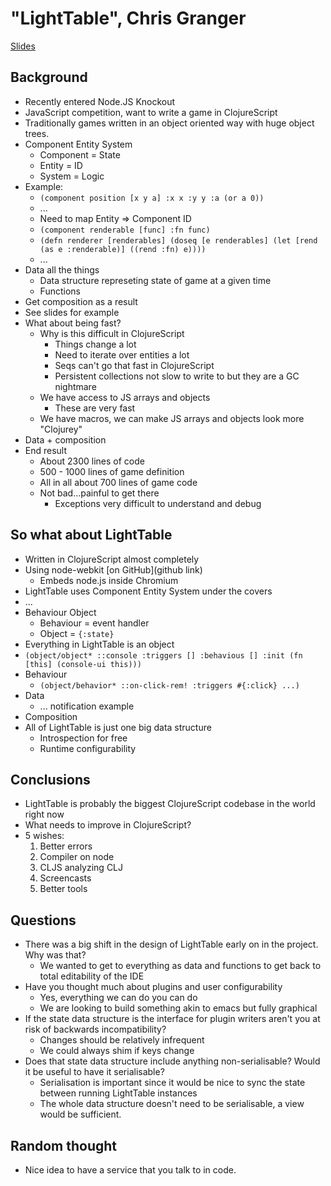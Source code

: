 # "LightTable", Chris Granger #
[Slides](../slides/)

## Background ##
* Recently entered Node.JS Knockout
* JavaScript competition, want to write a game in ClojureScript
* Traditionally games written in an object oriented way with huge
  object trees.
* Component Entity System
  * Component = State
  * Entity = ID
  * System = Logic
* Example:
  * `(component position [x y a]
      :x x
      :y y
      :a (or a 0))`
  * ...
  * Need to map Entity => Component ID
  * `(component renderable [func]
      :fn func)`
  * `(defn renderer [renderables]
      (doseq [e renderables]
      (let [rend (as e :renderable)]
      ((rend :fn) e))))`
  * ...
* Data all the things
  * Data structure represeting state of game at a given time
  * Functions
* Get composition as a result
* See slides for example
* What about being fast?
  * Why is this difficult in ClojureScript
    * Things change a lot
    * Need to iterate over entities a lot
    * Seqs can't go that fast in ClojureScript
    * Persistent collections not slow to write to but they are a GC nightmare
  * We have access to JS arrays and objects
    * These are very fast
  * We have macros, we can make JS arrays and objects look more "Clojurey"
* Data + composition
* End result
  * About 2300 lines of code
  * 500 - 1000 lines of game definition
  * All in all about 700 lines of game code
  * Not bad...painful to get there
    * Exceptions very difficult to understand and debug

## So what about LightTable ##
* Written in ClojureScript almost completely
* Using node-webkit [on GitHub](github link)
  * Embeds node.js inside Chromium
* LightTable uses Component Entity System under the covers
* ...
* Behaviour Object
  * Behaviour = event handler
  * Object = `{:state}`
* Everything in LightTable is an object
* `(object/object* ::console
    :triggers []
    :behavious []
    :init (fn [this]
        (console-ui this)))`
* Behaviour
  * `(object/behavior* ::on-click-rem!
        :triggers #{:click} ...)`
* Data
  * ... notification example
* Composition
* All of LightTable is just one big data structure
  * Introspection for free
  * Runtime configurability

## Conclusions ##
* LightTable is probably the biggest ClojureScript codebase in the
  world right now
* What needs to improve in ClojureScript?
* 5 wishes:
  1. Better errors
  2. Compiler on node
  3. CLJS analyzing CLJ
  4. Screencasts
  5. Better tools

## Questions ##
* There was a big shift in the design of LightTable early on in the
  project. Why was that?
  * We wanted to get to everything as data and functions to get back
    to total editability of the IDE
* Have you thought much about plugins and user configurability
  * Yes, everything we can do you can do
  * We are looking to build something akin to emacs but fully graphical
* If the state data structure is the interface for plugin writers
  aren't you at risk of backwards incompatibility?
  * Changes should be relatively infrequent
  * We could always shim if keys change
* Does that state data structure include anything non-serialisable?
  Would it be useful to have it serialisable?
  * Serialisation is important since it would be nice to sync the
    state between running LightTable instances
  * The whole data structure doesn't need to be serialisable, a view
    would be sufficient.

## Random thought ##
* Nice idea to have a service that you talk to in code.
